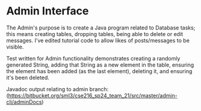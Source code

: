 # Admin Interface

The Admin's purpose is to create a Java program related to Database tasks; this means creating tables, dropping tables, being able to delete or edit messages. I've edited tutorial code to allow likes of posts/messages to be visible.

Test written for Admin functionality demonstrates creating a randomly generated String, adding that String as a new element in the table, ensuring the element has been added (as the last element), deleting it, and ensuring it's been deleted.

Javadoc output relating to admin branch:(https://bitbucket.org/sml3/cse216_sp24_team_21/src/master/admin-cli/adminDocs)
